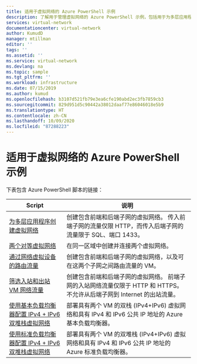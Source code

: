 ```yaml
---
title: 适用于虚拟网络的 Azure PowerShell 示例
description: 了解用于管理虚拟网络的 Azure PowerShell 示例，包括用于为多层应用程序创建虚拟网络的示例。
services: virtual-network
documentationcenter: virtual-network
author: KumudD
manager: mtillman
editor: ''
tags: ''
ms.assetid: ''
ms.service: virtual-network
ms.devlang: na
ms.topic: sample
ms.tgt_pltfrm: ''
ms.workload: infrastructure
ms.date: 07/15/2019
ms.author: kumud
ms.openlocfilehash: b3107d521fb79e3ea6cfe190abd2ec3fb7859cb3
ms.sourcegitcommit: 829d951d5c90442a38012daaf77e86046018e5b9
ms.translationtype: HT
ms.contentlocale: zh-CN
ms.lasthandoff: 10/09/2020
ms.locfileid: "87288223"
---
```

# <a name="azure-powershell-samples-for-virtual-network"></a>适用于虚拟网络的 Azure PowerShell 示例

下表包含 Azure PowerShell 脚本的链接：

| Script | 说明 |
|----|----|
| [为多层应用程序创建虚拟网络](./scripts/virtual-network-powershell-sample-multi-tier-application.md) | 创建包含前端和后端子网的虚拟网络。 传入前端子网的流量仅限 HTTP，而传入后端子网的流量限于 SQL、端口 1433。 |
| [两个对等虚拟网络](./scripts/virtual-network-powershell-sample-peer-two-virtual-networks.md) | 在同一区域中创建并连接两个虚拟网络。 |
| [通过网络虚拟设备的路由流量](./scripts/virtual-network-powershell-sample-route-traffic-through-nva.md) | 创建包含前端和后端子网的虚拟网络，以及可在这两个子网之间路由流量的 VM。 |
| [筛选入站和出站 VM 网络流量](./scripts/virtual-network-powershell-sample-filter-network-traffic.md) | 创建包含前端和后端子网的虚拟网络。 前端子网的入站网络流量仅限于 HTTP 和 HTTPS。 不允许从后端子网到 Internet 的出站流量。 |
|[使用基本负载均衡器配置 IPv4 + IPv6 双堆栈虚拟网络](./scripts/virtual-network-powershell-sample-ipv6-dual-stack.md)|部署具有两个 VM 的双栈 (IPv4+IPv6) 虚拟网络和具有 IPv4 和 IPv6 公共 IP 地址的 Azure 基本负载均衡器。 |
|[使用标准负载均衡器配置 IPv4 + IPv6 双堆栈虚拟网络](./scripts/virtual-network-powershell-sample-ipv6-dual-stack-standard-load-balancer.md)|部署具有两个 VM 的双堆栈 (IPv4+IPv6) 虚拟网络和具有 IPv4 和 IPv6 公共 IP 地址的 Azure 标准负载均衡器。 |
